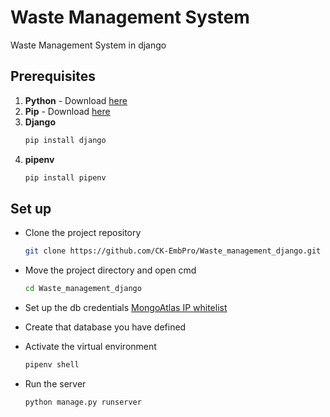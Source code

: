 # Waste Management System

Waste Management System in django 

## Prerequisites

1. **Python** - Download [here](https://python.org)
2. **Pip** - Download [here](https://pip.pypa.io/en/stable/installation/)
3. **Django**
   ```bash
   pip install django
4. **pipenv**
   ```bash
   pip install pipenv

## Set up

* Clone the project repository
   ```bash
   git clone https://github.com/CK-EmbPro/Waste_management_django.git

* Move the project directory and open cmd
   ```bash
   cd Waste_management_django

* Set up the db credentials
   [MongoAtlas IP whitelist](./media/mongoNetworkAccessList.png)

* Create that database you have defined

* Activate the virtual environment
   ```bash
   pipenv shell

* Run the server
   ```bash
   python manage.py runserver
